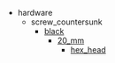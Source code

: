 * hardware
  * screw_countersunk
    * [black](hardware/screw_countersunk/black)
      * [20_mm](hardware/screw_countersunk/black/20_mm)
        * [hex_head](hex_head)
